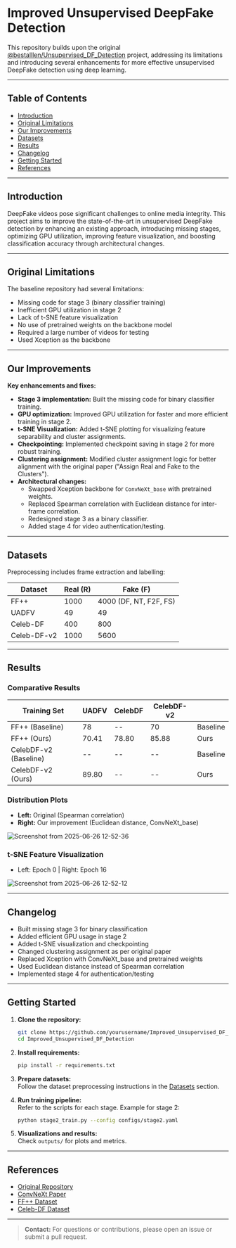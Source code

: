 # Improved Unsupervised DeepFake Detection

This repository builds upon the original [@bestalllen/Unsupervised_DF_Detection](https://github.com/bestalllen/Unsupervised_DF_Detection) project, addressing its limitations and introducing several enhancements for more effective unsupervised DeepFake detection using deep learning.

---

## Table of Contents

- [Introduction](#introduction)
- [Original Limitations](#original-limitations)
- [Our Improvements](#our-improvements)
- [Datasets](#datasets)
- [Results](#results)
- [Changelog](#changelog)
- [Getting Started](#getting-started)
- [References](#references)

---

## Introduction

DeepFake videos pose significant challenges to online media integrity. This project aims to improve the state-of-the-art in unsupervised DeepFake detection by enhancing an existing approach, introducing missing stages, optimizing GPU utilization, improving feature visualization, and boosting classification accuracy through architectural changes.

---

## Original Limitations

The baseline repository had several limitations:
- Missing code for stage 3 (binary classifier training)
- Inefficient GPU utilization in stage 2
- Lack of t-SNE feature visualization
- No use of pretrained weights on the backbone model
- Required a large number of videos for testing
- Used Xception as the backbone

---

## Our Improvements

**Key enhancements and fixes:**

- **Stage 3 implementation:** Built the missing code for binary classifier training.
- **GPU optimization:** Improved GPU utilization for faster and more efficient training in stage 2.
- **t-SNE Visualization:** Added t-SNE plotting for visualizing feature separability and cluster assignments.
- **Checkpointing:** Implemented checkpoint saving in stage 2 for more robust training.
- **Clustering assignment:** Modified cluster assignment logic for better alignment with the original paper ("Assign Real and Fake to the Clusters").
- **Architectural changes:**
  - Swapped Xception backbone for `ConvNeXt_base` with pretrained weights.
  - Replaced Spearman correlation with Euclidean distance for inter-frame correlation.
  - Redesigned stage 3 as a binary classifier.
  - Added stage 4 for video authentication/testing.

---

## Datasets

Preprocessing includes frame extraction and labelling:

| Dataset      | Real (R) | Fake (F)       |
|--------------|----------|----------------|
| FF++         | 1000     | 4000 (DF, NT, F2F, FS) |
| UADFV        | 49       | 49             |
| Celeb-DF     | 400      | 800            |
| Celeb-DF-v2  | 1000     | 5600           |

---

## Results

### Comparative Results

| Training Set  | UADFV | CelebDF | CelebDF-v2 |         |
|---------------|-------|---------|------------|---------|
| FF++ (Baseline) | 78    |   --    | 70         | Baseline |
| FF++ (Ours)     | 70.41 | 78.80   | 85.88      | Ours    |
| CelebDF-v2 (Baseline) | -- | -- | --         | Baseline |
| CelebDF-v2 (Ours)     | 89.80 | -- | --       | Ours    |

### Distribution Plots

- **Left:** Original (Spearman correlation)
- **Right:** Our improvement (Euclidean distance, ConvNeXt_base)
  
![Screenshot from 2025-06-26 12-52-36](https://github.com/user-attachments/assets/5f8925ac-2541-44af-b3ef-e40117d251e8)

### t-SNE Feature Visualization

- Left: Epoch 0  |  Right: Epoch 16
  
![Screenshot from 2025-06-26 12-52-12](https://github.com/user-attachments/assets/4397dd75-7a89-4865-905f-8424b766bd5b)

---

## Changelog

- Built missing stage 3 for binary classification
- Added efficient GPU usage in stage 2
- Added t-SNE visualization and checkpointing
- Changed clustering assignment as per original paper
- Replaced Xception with ConvNeXt_base and pretrained weights
- Used Euclidean distance instead of Spearman correlation
- Implemented stage 4 for authentication/testing

---

## Getting Started

1. **Clone the repository:**
    ```bash
    git clone https://github.com/yourusername/Improved_Unsupervised_DF_Detection.git
    cd Improved_Unsupervised_DF_Detection
    ```

2. **Install requirements:**
    ```bash
    pip install -r requirements.txt
    ```

3. **Prepare datasets:**  
    Follow the dataset preprocessing instructions in the [Datasets](#datasets) section.

4. **Run training pipeline:**  
    Refer to the scripts for each stage. Example for stage 2:
    ```bash
    python stage2_train.py --config configs/stage2.yaml
    ```

5. **Visualizations and results:**  
    Check `outputs/` for plots and metrics.

---

## References

- [Original Repository](https://github.com/bestalllen/Unsupervised_DF_Detection)
- [ConvNeXt Paper](https://arxiv.org/abs/2201.03545)
- [FF++ Dataset](https://github.com/ondyari/FaceForensics)
- [Celeb-DF Dataset](https://github.com/yuezunli/celeb-deepfakeforensics)

---

> **Contact:** For questions or contributions, please open an issue or submit a pull request.
